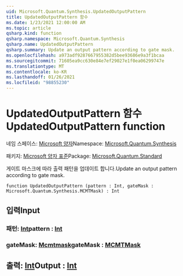 ```yaml
---
uid: Microsoft.Quantum.Synthesis.UpdatedOutputPattern
title: UpdatedOutputPattern 함수
ms.date: 1/23/2021 12:00:00 AM
ms.topic: article
qsharp.kind: function
qsharp.namespace: Microsoft.Quantum.Synthesis
qsharp.name: UpdatedOutputPattern
qsharp.summary: Update an output pattern according to gate mask.
ms.openlocfilehash: a973adf9287667955382d5bee93686e9a3f1bcaa
ms.sourcegitcommit: 71605ea9cc630e84e7ef29027e1f0ea06299747e
ms.translationtype: MT
ms.contentlocale: ko-KR
ms.lasthandoff: 01/26/2021
ms.locfileid: "98855230"
---
```

# <a name="updatedoutputpattern-function"></a><span data-ttu-id="d6c8f-102">UpdatedOutputPattern 함수</span><span class="sxs-lookup"><span data-stu-id="d6c8f-102">UpdatedOutputPattern function</span></span>

<span data-ttu-id="d6c8f-103">네임 스페이스: [Microsoft 양자](xref:Microsoft.Quantum.Synthesis)</span><span class="sxs-lookup"><span data-stu-id="d6c8f-103">Namespace: [Microsoft.Quantum.Synthesis](xref:Microsoft.Quantum.Synthesis)</span></span>

<span data-ttu-id="d6c8f-104">패키지: [Microsoft 양자 표준](https://nuget.org/packages/Microsoft.Quantum.Standard)</span><span class="sxs-lookup"><span data-stu-id="d6c8f-104">Package: [Microsoft.Quantum.Standard](https://nuget.org/packages/Microsoft.Quantum.Standard)</span></span>


<span data-ttu-id="d6c8f-105">게이트 마스크에 따라 출력 패턴을 업데이트 합니다.</span><span class="sxs-lookup"><span data-stu-id="d6c8f-105">Update an output pattern according to gate mask.</span></span>

```qsharp
function UpdatedOutputPattern (pattern : Int, gateMask : Microsoft.Quantum.Synthesis.MCMTMask) : Int
```


## <a name="input"></a><span data-ttu-id="d6c8f-106">입력</span><span class="sxs-lookup"><span data-stu-id="d6c8f-106">Input</span></span>

### <a name="pattern--int"></a><span data-ttu-id="d6c8f-107">패턴: [Int](xref:microsoft.quantum.lang-ref.int)</span><span class="sxs-lookup"><span data-stu-id="d6c8f-107">pattern : [Int](xref:microsoft.quantum.lang-ref.int)</span></span>




### <a name="gatemask--mcmtmask"></a><span data-ttu-id="d6c8f-108">gateMask: [Mcmtmask](xref:Microsoft.Quantum.Synthesis.MCMTMask)</span><span class="sxs-lookup"><span data-stu-id="d6c8f-108">gateMask : [MCMTMask](xref:Microsoft.Quantum.Synthesis.MCMTMask)</span></span>





## <a name="output--int"></a><span data-ttu-id="d6c8f-109">출력: [Int](xref:microsoft.quantum.lang-ref.int)</span><span class="sxs-lookup"><span data-stu-id="d6c8f-109">Output : [Int](xref:microsoft.quantum.lang-ref.int)</span></span>

